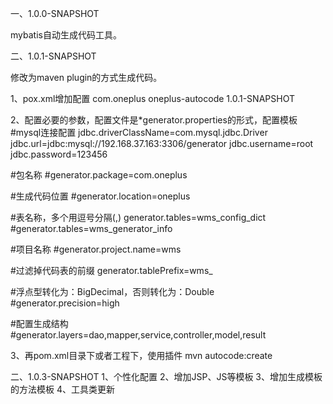 
一、1.0.0-SNAPSHOT

mybatis自动生成代码工具。

二、1.0.1-SNAPSHOT

修改为maven plugin的方式生成代码。

1、pox.xml增加配置
  <build>
      <plugins>
          <plugin>
              <groupId>com.oneplus</groupId>
              <artifactId>oneplus-autocode</artifactId>
              <version>1.0.1-SNAPSHOT</version>
          </plugin>
      </plugins>
  </build>
  
2、配置必要的参数，配置文件是*generator.properties的形式，配置模板
  #mysql连接配置
  jdbc.driverClassName=com.mysql.jdbc.Driver
  jdbc.url=jdbc:mysql://192.168.37.163:3306/generator
  jdbc.username=root
  jdbc.password=123456
  
  #包名称
  #generator.package=com.oneplus
  
  #生成代码位置
  #generator.location=oneplus
  
  #表名称，多个用逗号分隔(,)
  generator.tables=wms_config_dict
  #generator.tables=wms_generator_info
  
  #项目名称
  #generator.project.name=wms
  
  #过滤掉代码表的前缀
  generator.tablePrefix=wms_
  
  #浮点型转化为：BigDecimal，否则转化为：Double
  #generator.precision=high
  
  #配置生成结构
  #generator.layers=dao,mapper,service,controller,model,result

3、再pom.xml目录下或者工程下，使用插件
  mvn autocode:create

二、1.0.3-SNAPSHOT
1、个性化配置
2、增加JSP、JS等模板
3、增加生成模板的方法模板
4、工具类更新
